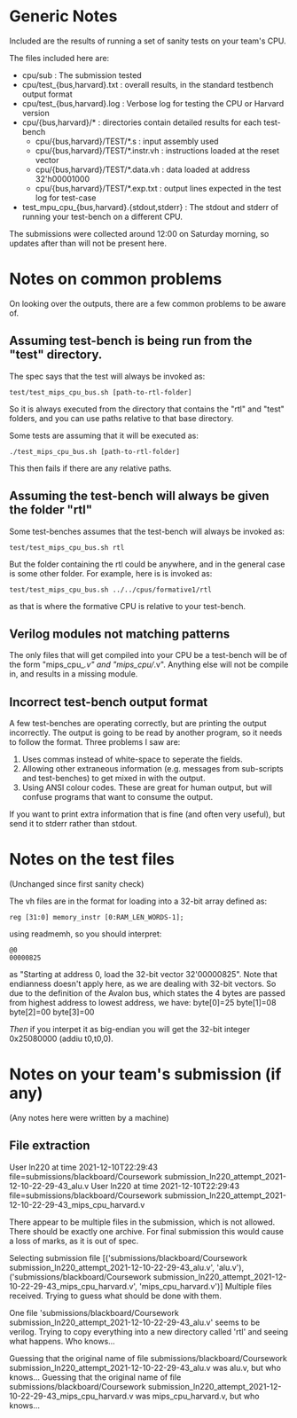 Generic Notes
=============

Included are the results of running a set of sanity tests on your team's CPU. 

The files included here are:
- cpu/sub : The submission tested
- cpu/test_{bus,harvard}.txt : overall results, in the standard testbench output format
- cpu/test_{bus,harvard}.log : Verbose log for testing the CPU or Harvard version
- cpu/{bus,harvard}/* : directories contain detailed results for each test-bench
    - cpu/{bus,harvard}/TEST/*.s : input assembly used
    - cpu/{bus,harvard}/TEST/*.instr.vh : instructions loaded at the reset vector
    - cpu/{bus,harvard}/TEST/*.data.vh : data loaded at address 32'h00001000
    - cpu/{bus,harvard}/TEST/*.exp.txt : output lines expected in the test log for test-case
- test_mpu_cpu_{bus,harvard}.{stdout,stderr} : The stdout and stderr of running your test-bench on a different CPU.

The submissions were collected around 12:00 on Saturday morning, so updates
after than will not be present here.

Notes on common problems
========================

On looking over the outputs, there are a few common problems to
be aware of.

## Assuming test-bench is being run from the "test" directory.

The spec says that the test will always be invoked as:

    test/test_mips_cpu_bus.sh [path-to-rtl-folder]

So it is always executed from the directory that contains the "rtl" and "test" folders,
and you can use paths relative to that base directory.

Some tests are assuming that it will be executed as:

    ./test_mips_cpu_bus.sh [path-to-rtl-folder]

This then fails if there are any relative paths.

## Assuming the test-bench will always be given the folder "rtl"

Some test-benches assumes that the test-bench will always be
invoked as:

    test/test_mips_cpu_bus.sh rtl

But the folder containing the rtl could be anywhere, and in the
general case is some other folder. For example, here is is
invoked as:

    test/test_mips_cpu_bus.sh ../../cpus/formative1/rtl

as that is where the formative CPU is relative to your test-bench.

## Verilog modules not matching patterns

The only files that will get compiled into your CPU be a test-bench
will be of the form "mips_cpu_*.v" and "mips_cpu/*.v". Anything
else will not be compile in, and results in a missing module.

## Incorrect test-bench output format

A few test-benches are operating correctly, but are printing the
output incorrectly. The output is going to be read by another
program, so it needs to follow the format. Three problems I saw are:

1.  Uses commas instead of white-space to seperate the fields.
2.  Allowing other extraneous information (e.g. messages from sub-scripts
    and test-benches) to get mixed in with the output.
3.  Using ANSI colour codes. These are great for human output, but will
    confuse programs that want to consume the output.

If you want to print extra information that is fine (and often
very useful), but send it to stderr rather than stdout.



Notes on the test files
=======================

(Unchanged since first sanity check)

The vh files are in the format for loading into a 32-bit array 
defined as:

    reg [31:0] memory_instr [0:RAM_LEN_WORDS-1];

using readmemh, so you should interpret:

    @0
    00000825

as
"Starting at address 0, load the 32-bit vector 32'00000825".
Note that endianness doesn't apply here, as we are dealing with
32-bit vectors. So due to the definition of the Avalon bus, which
states the 4 bytes are passed from highest address to lowest address,
we have:
  byte[0]=25
  byte[1]=08
  byte[2]=00
  byte[3]=00

_Then_ if you interpet it as big-endian you will get the
32-bit integer 0x25080000 (addiu t0,t0,0).

Notes on your team's submission (if any)
========================================

(Any notes here were written by a machine)

File extraction
---------------
  User ln220 at time 2021-12-10T22:29:43
    file=submissions/blackboard/Coursework submission_ln220_attempt_2021-12-10-22-29-43_alu.v
  User ln220 at time 2021-12-10T22:29:43
    file=submissions/blackboard/Coursework submission_ln220_attempt_2021-12-10-22-29-43_mips_cpu_harvard.v

There appear to be multiple files in the submission, which is not allowed. There
should be exactly one archive. For final submission this would cause a loss of marks,
as it is out of spec.


Selecting submission file [('submissions/blackboard/Coursework submission_ln220_attempt_2021-12-10-22-29-43_alu.v', 'alu.v'), ('submissions/blackboard/Coursework submission_ln220_attempt_2021-12-10-22-29-43_mips_cpu_harvard.v', 'mips_cpu_harvard.v')]
Multiple files received. Trying to guess what should
be done with them.

One file 'submissions/blackboard/Coursework submission_ln220_attempt_2021-12-10-22-29-43_alu.v' seems to be verilog. Trying to copy everything into
a new directory called 'rtl' and seeing what happens. Who knows...

Guessing that the original name of file submissions/blackboard/Coursework submission_ln220_attempt_2021-12-10-22-29-43_alu.v was alu.v, but who knows...
Guessing that the original name of file submissions/blackboard/Coursework submission_ln220_attempt_2021-12-10-22-29-43_mips_cpu_harvard.v was mips_cpu_harvard.v, but who knows...
